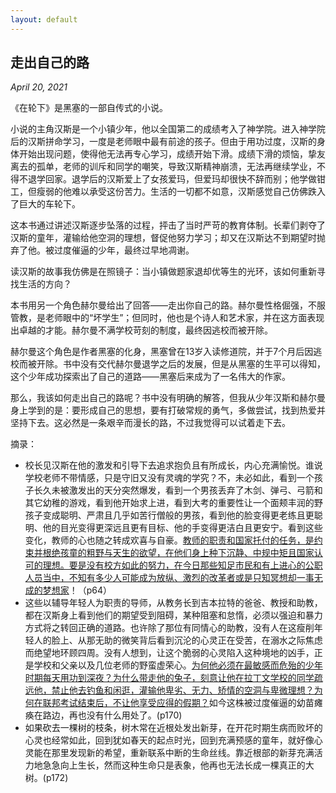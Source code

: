 ```yaml
---
layout: default
---
```


## 走出自己的路

*April 20, 2021*

《在轮下》是黑塞的一部自传式的小说。

小说的主角汉斯是一个小镇少年，他以全国第二的成绩考入了神学院。进入神学院后的汉斯拼命学习，一度是老师眼中最有前途的孩子。但由于用功过度，汉斯的身体开始出现问题，使得他无法再专心学习，成绩开始下滑。成绩下滑的烦恼，挚友离去的孤单，老师的训斥和同学的嘲笑，导致汉斯精神崩溃，无法再继续学业，不得不退学回家。退学后的汉斯爱上了女孩爱玛，但爱玛却很快不辞而别；他学做钳工，但瘦弱的他难以承受这份苦力。生活的一切都不如意，汉斯感觉自己仿佛跌入了巨大的车轮下。

这本书通过讲述汉斯逐步坠落的过程，抨击了当时严苛的教育体制。长辈们剥夺了汉斯的童年，灌输给他空洞的理想，督促他努力学习；却又在汉斯达不到期望时抛弃了他。被过度催逼的少年，最终过早地凋谢。



读汉斯的故事我仿佛是在照镜子：当小镇做题家退却优等生的光环，该如何重新寻找生活的方向？

本书用另一个角色赫尔曼给出了回答——走出你自己的路。赫尔曼性格倔强，不服管教，是老师眼中的“坏学生”；但同时，他也是个诗人和艺术家，并在这方面表现出卓越的才能。赫尔曼不满学校苛刻的制度，最终因逃校而被开除。

赫尔曼这个角色是作者黑塞的化身，黑塞曾在13岁入读修道院，并于7个月后因逃校而被开除。书中没有交代赫尔曼退学之后的发展，但是从黑塞的生平可以得知，这个少年成功探索出了自己的道路——黑塞后来成为了一名伟大的作家。



那么，我该如何走出自己的路呢？书中没有明确的解答，但我从少年汉斯和赫尔曼身上学到的是：要形成自己的思想，要有打破常规的勇气，多做尝试，找到热爱并坚持下去。这必然是一条艰辛而漫长的路，不过我觉得可以试着走下去。



摘录：

- 校长见汉斯在他的激发和引导下去追求抱负且有所成长，内心充满愉悦。谁说学校老师不带情感，只是守旧又没有灵魂的学究？不，未必如此，看到一个孩子长久未被激发出的天分突然爆发，看到一个男孩丢弃了木剑、弹弓、弓箭和其它幼稚的游戏，看到他开始求上进，看到大考的重要性让一个面颊丰润的野孩子变成聪明、严肃且几乎如苦行僧般的男孩，看到他的脸变得更老练且更聪明、他的目光变得更深远且更有目标、他的手变得更洁白且更安宁。看到这些变化，教师的心也随之转成欢喜与自豪。<u>教师的职责和国家托付的任务，是约束并根绝孩童的粗野与天生的欲望，在他们身上种下沉静、中规中矩且国家认可的理想。要是没有校方如此的努力，在今日那些知足市民和有上进心的公职人员当中，不知有多少人可能成为放纵、激烈的改革者或是只知冥想却一事无成的梦想家</u>！（p64）
- 这些以辅导年轻人为职责的导师，从教务长到吉本拉特的爸爸、教授和助教，都在汉斯身上看到他们的期望受到阻碍，某种阻塞和怠惰，必须以强迫和暴力方式将之转回正确的道路。也许除了那位有同情心的助教，没有人在这瘦削年轻人的脸上、从那无助的微笑背后看到沉沦的心灵正在受苦，在溺水之际焦虑而绝望地环顾四周。没有人想到，让这个脆弱的心灵陷入这种境地的凶手，正是学校和父亲以及几位老师的野蛮虚荣心。<u>为何他必须在最敏感而危殆的少年时期每天用功到深夜？为什么带走他的兔子，刻意让他在拉丁文学校的同学疏远他，禁止他去钓鱼和闲逛，灌输他卑劣、无力、矫情的空洞与卑微理想？为何在联邦考试结束后，不让他享受应得的假期？</u>如今这株被过度催逼的幼苗瘫痪在路边，再也没有什么用处了。(p170)
- 如果砍去一棵树的枝条，树木常在近根处发出新芽，在开花时期生病而败坏的心灵也经常如此，回到犹如春天的起点时光，回到充满预感的童年，就好像心灵能在那里发现新的希望，重新联系中断的生命丝线。靠近根部的新芽充满活力地急急向上生长，然而这种生命只是表象，他再也无法长成一棵真正的大树。(p172)



